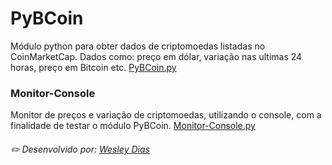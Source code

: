# PyBCoin
Módulo python para obter dados de criptomoedas listadas no CoinMarketCap. Dados como: preço em dólar, variação nas ultimas 24 horas, preço em Bitcoin etc. [PyBCoin.py](https://github.com/WeDias/PyBCoin/blob/master/PyBCoin.py)

### Monitor-Console
Monitor de preços e variação de criptomoedas, utilizando o console, com a finalidade de testar o módulo PyBCoin. [Monitor-Console.py](https://github.com/WeDias/PyBCoin/blob/master/Monitor-Console.py)
###### ✏️ Desenvolvido por: [*Wesley Dias*](https://github.com/WeDias)
